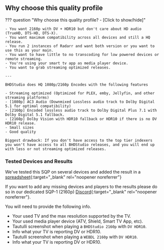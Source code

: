 ## Why choose this quality profile

??? question "Why choose this quality profile? - [Click to show/hide]"

    - You want 2160p with DV + HDR10 but don't care about HD audio (TrueHD, DTS-HD, DTS-X).
    - You want maximum compatibility across all devices and still a HQ release.
    - You run 2 instances of Radarr and want both version or you want to use this as your main.
    - You want to have little to no transcoding for low powered devices or remote streaming.
    - You're using your smart tv app as media player device.
    - You want to grab streaming optimized releases.

    ---

    BHDStudio does HQ 1080p/2160p Encodes with the following features

    - Streaming optimized (Optimized for PLEX, emby, Jellyfin, and other streaming platforms)
    - [1080p] AC3 Audio (Downmixed Lossless audio track to Dolby Digital 5.1 for optimal compatibility)
    - [2160p] Encoded lossless audio track to Dolby Digital Plus 7.1 with Dolby Digital 5.1 fallback.
    - [2160p] Dolby Vision with HDR10 fallback or HDR10 if there is no DV HDR10 release.
    - Small sizes
    - Good quality

    Biggest drawback: If you don't have access to the top tier indexers you won't have access to all BHDStudio releases, and you will end up with less or not streaming optimized releases.

### Tested Devices and Results

We've tested this SQP on several devices and added the result in a [spreadsheet](https://docs.google.com/spreadsheets/d/1fhwK_PLBfJjL6w8p7tVj-qK4GA4vqMtvGegGlNwbSDo/){:target="\_blank" rel="noopener noreferrer"}

If you want to add any missing devices and players to the results please do so in our dedicated SQP-1 (2160p) [Discord](https://trash-guides.info/discord){:target="\_blank" rel="noopener noreferrer"}.

You will need to provide the following info.

- Your used TV and the max resolution supported by the TV.
- Your used media player device (ATV, Shield, Smart TV App, etc).
- Tautulli screenshot when playing a `BHDStudio 2160p` with `DV HDR10`.
- Info what your TV is reporting DV or HDR10.
- Tautulli screenshot when playing a `WEBDL 2160p` with `DV HDR10`.
- Info what your TV is reporting DV or HDR10.
